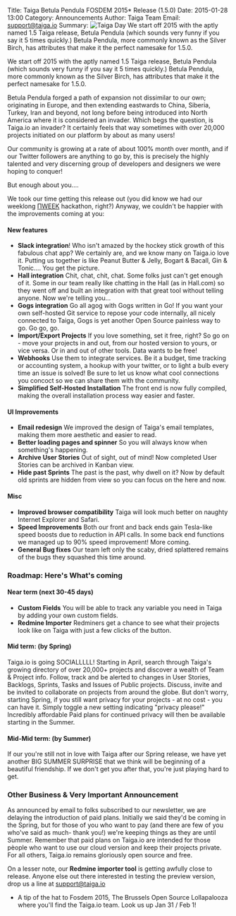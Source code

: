 Title: Taiga Betula Pendula FOSDEM 2015* Release (1.5.0)
Date: 2015-01-28 13:00
Category: Announcements
Author: Taiga Team
Email: support@taiga.io
Summary: ![Taiga Day](/images/2014-12-10_changelog140/01.jpg) We start off 2015 with the aptly named 1.5 Taiga release, Betula Pendula (which sounds very funny if you say it 5 times quickly.) Betula Pendula, more commonly known as the Silver Birch, has attributes that make it the perfect namesake for 1.5.0.

We start off 2015 with the aptly named 1.5 Taiga release, Betula Pendula (which sounds very funny if you say it 5 times quickly.) Betula Pendula, more commonly known as the Silver Birch, has attributes that make it the perfect namesake for 1.5.0.

Betula Pendula forged a path of expansion not dissimilar to our own; originating in Europe, and then extending eastwards to China, Siberia, Turkey, Iran and beyond, not long before being introduced into North America where it is considered an invader. Which begs the question, is Taiga.io an invader? It certainly feels that way sometimes with over 20,000 projects initiated on our platform by about as many users!

Our community is growing at a rate of about 100% month over month, and if our Twitter followers are anything to go by, this is precisely the highly talented and very discerning group of developers and designers we were hoping to conquer!

But enough about you….

We took our time getting this release out (you did know we had our weeklong [ΠWEEK](http://www.kaleidos.net/blog/category/%CF%80week/) hackathon, right?) Anyway, we couldn't be happier with the improvements coming at you:

#### New features

- **Slack integration**! Who isn't amazed by the hockey stick growth of this fabulous chat app? We certainly are, and we know many on Taiga.io love it. Putting us together is like Peanut Butter & Jelly, Bogart & Bacall, Gin & Tonic…. You get the picture.
- **Hall integration** Chit, chat, chit, chat. Some folks just can't get enough of it. Some in our team really like chatting in the Hall (as in Hall.com) so they went off and built an integration with that great tool without telling anyone. Now we're telling you...
- **Gogs integration** Go all agog with Gogs written in Go! If you want your own self-hosted Git service to repose your code internally, all nicely connected to Taiga, Gogs is yet another Open Source painless way to go. Go go, go.
- **Import/Export Projects** If you love something, set it free, right? So go on - move your projects in and out, from our hosted version to yours, or vice versa. Or in and out of other tools. Data wants to be free!
- **Webhooks** Use them to integrate services. Be it a budget, time tracking or accounting system, a hookup with your twitter, or to light a bulb every time an issue is solved! Be sure to let us know what cool connections you concoct so we can share them with the community.
- **Simplified Self-Hosted Installation** The front end is now fully compiled, making the overall installation process way easier and faster.

#### UI Improvements

- **Email redesign** We improved the design of Taiga's email templates, making them more aesthetic and easier to read.
- **Better loading pages and spinner** So you will always know when something's happening.
- **Archive User Stories** Out of sight, out of mind! Now completed User Stories can be archived in Kanban view.
- **Hide past Sprints** The past is the past, why dwell on it? Now by default old sprints are hidden from view so you can focus on the here and now.

#### Misc

- **Improved browser compatibility** Taiga will look much better on naughty Internet Explorer and Safari.
- **Speed Improvements** Both our front and back ends gain Tesla-like speed boosts due to reduction in API calls. In some back end functions we managed up to 90% speed improvement! More coming.
- **General Bug fixes** Our team left only the scaby, dried splattered remains of the bugs they squashed this time around.

### Roadmap: Here's What's coming
#### Near term (next 30-45 days)
- **Custom Fields** You will be able to track any variable you need in Taiga by adding your own custom fields.
- **Redmine Importer** Redminers get a chance to see what their projects look like on Taiga with just a few clicks of the button.

#### Mid term: (by Spring)
Taiga.io is going SOCIALLLLL! Starting in April, search through Taiga's growing directory of over 20,000+ projects and discover a wealth of Team & Project info. Follow, track and be alerted to changes in User Stories, Backlogs, Sprints, Tasks and Issues of Public projects. Discuss, invite and be invited to collaborate on projects from around the globe. But don't worry, starting Spring, if you still want privacy for your projects - at no cost - you can have it. Simply toggle a new setting indicating "privacy please!" Incredibly affordable Paid plans for continued privacy will then be available starting in the Summer.

#### Mid-Mid term: (by Summer)
If our you're still not in love with Taiga after our Spring release, we have yet another BIG SUMMER SURPRISE that we think will be beginning of a beautiful friendship. If we don't get you after that, you're just playing hard to get.

### Other Business & Very Important Announcement
As announced by email to folks subscribed to our newsletter, we are delaying the introduction of paid plans. Initially we said they'd be coming in the Spring, but for those of you who want to pay (and there are few of you who've said as much- thank you!) we're keeping things as they are until Summer. Remember that paid plans on Taiga.io are intended for those pèople who want to use our cloud version and keep their projects private. For all others, Taiga.io remains gloriously open source and free.

On a lesser note, our **Redmine importer tool** is getting awfully close to release. Anyone else out there interested in testing the preview version, drop us a line at [support@taiga.io](support@taiga.io)

* A tip of the hat to Fosdem 2015, The Brussels Open Source Lollapalooza where you'll find the Taiga.io team. Look us up Jan 31 / Feb 1!
